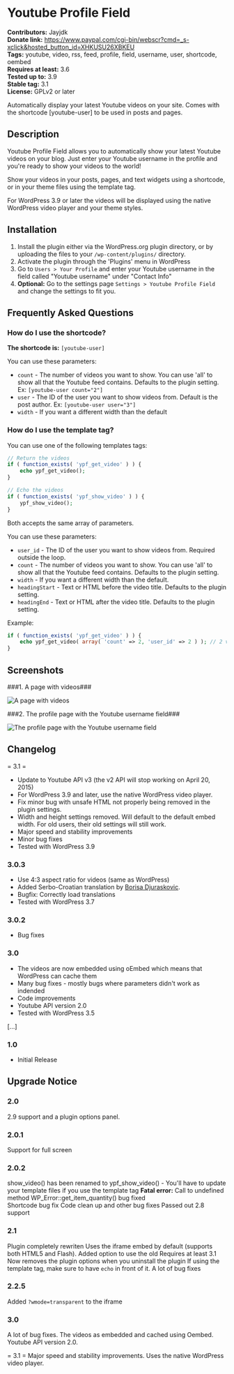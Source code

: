# Youtube Profile Field #
**Contributors:** Jayjdk  
**Donate link:** https://www.paypal.com/cgi-bin/webscr?cmd=_s-xclick&hosted_button_id=XHKUSU26XBKEU  
**Tags:** youtube, video, rss, feed, profile, field, username, user, shortcode, oembed  
**Requires at least:** 3.6  
**Tested up to:** 3.9  
**Stable tag:** 3.1  
**License:** GPLv2 or later  

Automatically display your latest Youtube videos on your site. Comes with the shortcode [youtube-user] to be used in posts and pages.

## Description ##

Youtube Profile Field allows you to automatically show your latest Youtube videos on your blog. Just enter your Youtube username in the profile and you're ready to show your videos to the world!

Show your videos in your posts, pages, and text widgets using a shortcode, or in your theme files using the template tag.

For WordPress 3.9 or later the videos will be displayed using the native WordPress video player and your theme styles.

## Installation ##

1. Install the plugin either via the WordPress.org plugin directory, or by uploading the files to your `/wp-content/plugins/` directory.
2. Activate the plugin through the 'Plugins' menu in WordPress
3. Go to `Users > Your Profile` and enter your Youtube username in the field called "Youtube username" under "Contact Info"
4. **Optional:** Go to the settings page `Settings > Youtube Profile Field` and change the settings to fit you.  

## Frequently Asked Questions ##

### How do I use the shortcode? ###

**The shortcode is:** `[youtube-user]`  

You can use these parameters:

* `count`    - The number of videos you want to show. You can use 'all' to show all that the Youtube feed contains. Defaults to the plugin setting. Ex:  `[youtube-user count="2"]`  
* `user`     - The ID of the user you want to show videos from. Default is the post author. Ex: `[youtube-user user="3"]`  
* `width`    - If you want a different width than the default

### How do I use the template tag? ###

You can use one of the following templates tags:

```php
// Return the videos
if ( function_exists( 'ypf_get_video' ) ) {
	echo ypf_get_video();
}

// Echo the videos
if ( function_exists( 'ypf_show_video' ) ) {
	ypf_show_video();
}
```

Both accepts the same array of parameters.

You can use these parameters:

* `user_id`       - The ID of the user you want to show videos from. Required outside the loop.
* `count`         - The number of videos you want to show. You can use 'all' to show all that the Youtube feed contains. Defaults to the plugin setting.
* `width`         - If you want a different width than the default.
* `headingStart`  - Text or HTML before the video title. Defaults to the plugin setting.
* `headingEnd`    - Text or HTML after the video title. Defaults to the plugin setting.

Example:

```php
if ( function_exists( 'ypf_get_video' ) ) {
	echo ypf_get_video( array( 'count' => 2, 'user_id' => 2 ) ); // 2 videos from user ID 2
}
```

## Screenshots ##

###1. A page with videos###

![A page with videos](http://s.wordpress.org/extend/plugins/youtube-profile-field/screenshot-1.png)

###2. The profile page with the Youtube username field###

![The profile page with the Youtube username field](http://s.wordpress.org/extend/plugins/youtube-profile-field/screenshot-2.jpg)


## Changelog ##

= 3.1 =
* Update to Youtube API v3 (the v2 API will stop working on April 20, 2015)
* For WordPress 3.9 and later, use the native WordPress video player.
* Fix minor bug with unsafe HTML not properly being removed in the plugin settings.
* Width and height settings removed. Will default to the default embed width. For old users, their old settings will still work.
* Major speed and stability improvements
* Minor bug fixes
* Tested with WordPress 3.9

### 3.0.3 ###
* Use 4:3 aspect ratio for videos (same as WordPress)
* Added Serbo-Croatian translation by [Borisa Djuraskovic](http://www.webhostinghub.com/).
* Bugfix: Correctly load translations
* Tested with WordPress 3.7

### 3.0.2 ###
* Bug fixes

### 3.0 ###
* The videos are now embedded using oEmbed which means that WordPress can cache them
* Many bug fixes - mostly bugs where parameters didn't work as indended
* Code improvements
* Youtube API version 2.0
* Tested with WordPress 3.5

[...]

### 1.0 ###
* Initial Release


## Upgrade Notice ##

### 2.0 ###
2.9 support and a plugin options panel.

### 2.0.1 ###
Support for full screen

### 2.0.2 ###
show_video() has been renamed to ypf_show_video() - You'll have to update your template files if you use the template tag
**Fatal error:** Call to undefined method WP_Error::get_item_quantity() bug fixed  
Shortcode bug fix
Code clean up and other bug fixes
Passed out 2.8 support

### 2.1 ###
Plugin completely rewriten
Uses the iframe embed by default (supports both HTML5 and Flash). Added option to use the old
Requires at least 3.1
Now removes the plugin options when you uninstall the plugin
If using the template tag, make sure to have `echo` in front of it.
A lot of bug fixes

### 2.2.5 ###
Added `?wmode=transparent` to the iframe

### 3.0 ###
A lot of bug fixes. The videos as embedded and cached using Oembed. Youtube API version 2.0.

= 3.1 =
Major speed and stability improvements. Uses the native WordPress video player.
